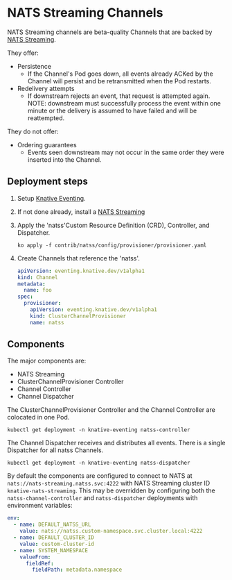 # NATS Streaming Channels

NATS Streaming channels are beta-quality Channels that are backed by
[NATS Streaming](https://github.com/nats-io/nats-streaming-server).

They offer:

- Persistence
  - If the Channel's Pod goes down, all events already ACKed by the Channel will
    persist and be retransmitted when the Pod restarts.
- Redelivery attempts
  - If downstream rejects an event, that request is attempted again. NOTE:
    downstream must successfully process the event within one minute or the
    delivery is assumed to have failed and will be reattempted.

They do not offer:

- Ordering guarantees
  - Events seen downstream may not occur in the same order they were inserted
    into the Channel.

## Deployment steps

1. Setup [Knative Eventing](https://github.com/knative/eventing/blob/master/DEVELOPMENT.md).
1. If not done already, install a [NATS Streaming](../broker/README.md)
1. Apply the 'natss'Custom Resource Definition (CRD), Controller, and Dispatcher.

   ```shell
   ko apply -f contrib/natss/config/provisioner/provisioner.yaml
   ```

1. Create Channels that reference the 'natss'.

   ```yaml
   apiVersion: eventing.knative.dev/v1alpha1
   kind: Channel
   metadata:
     name: foo
   spec:
     provisioner:
       apiVersion: eventing.knative.dev/v1alpha1
       kind: ClusterChannelProvisioner
       name: natss
   ```

## Components

The major components are:

- NATS Streaming
- ClusterChannelProvisioner Controller
- Channel Controller
- Channel Dispatcher

The ClusterChannelProvisioner Controller and the Channel Controller are
colocated in one Pod.

```shell
kubectl get deployment -n knative-eventing natss-controller
```

The Channel Dispatcher receives and distributes all events. There is a single
Dispatcher for all natss Channels.

```shell
kubectl get deployment -n knative-eventing natss-dispatcher
```

By default the components are configured to connect to NATS at
`nats://nats-streaming.natss.svc:4222` with NATS Streaming cluster ID
`knative-nats-streaming`. This may be overridden by configuring both the
`natss-channel-controller` and `natss-dispatcher` deployments with environment
variables:

```yaml
env:
  - name: DEFAULT_NATSS_URL
    value: nats://natss.custom-namespace.svc.cluster.local:4222
  - name: DEFAULT_CLUSTER_ID
    value: custom-cluster-id
  - name: SYSTEM_NAMESPACE
    valueFrom:
      fieldRef:
        fieldPath: metadata.namespace
```

